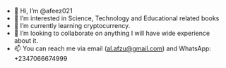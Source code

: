- 👋 Hi, I’m @afeez021
- 👀 I’m interested in Science, Technology and Educational related books
- 🌱 I’m currently learning cryptocurrency. 
- 💞️ I’m looking to collaborate on anything I will have wide experience about it.
- 📫 You can reach me via email (al.afzu@gmail.com) and WhatsApp: +2347066674999

<!---
afeez021/afeez021 is a ✨ special ✨ repository because its `README.md` (this file) appears on your GitHub profile.
You can click the Preview link to take a look at your changes.
--->
